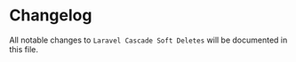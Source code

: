 # Changelog

All notable changes to `Laravel Cascade Soft Deletes` will be documented in this file.
